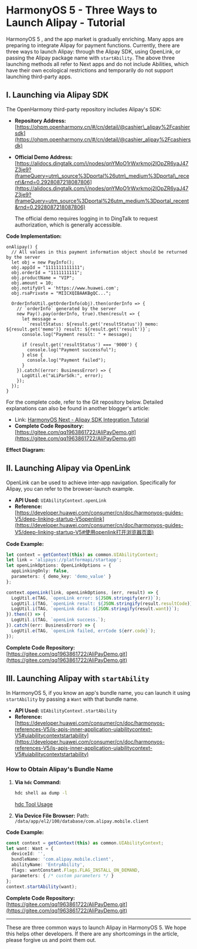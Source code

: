 # HarmonyOS 5 - Three Ways to Launch Alipay - Tutorial

HarmonyOS 5 , and the app market is gradually enriching. Many apps are preparing to integrate Alipay for payment functions. Currently, there are three ways to launch Alipay: through the Alipay SDK, using OpenLink, or passing the Alipay package name with `startAbility`. The above three launching methods all refer to Next apps and do not include Abilities, which have their own ecological restrictions and temporarily do not support launching third-party apps.

## I. Launching via Alipay SDK

The OpenHarmony third-party repository includes Alipay's SDK:

* **Repository Address:** [https://ohpm.openharmony.cn/#/cn/detail/@cashier\_alipay%2Fcashiersdk](https://ohpm.openharmony.cn/#/cn/detail/@cashier_alipay%2Fcashiersdk)
* **Official Demo Address:**
  [https://alidocs.dingtalk.com/i/nodes/qnYMoO1rWxrkmoj2IOpZR6yaJ47Z3je9?iframeQuery=utm\_source%3Dportal%26utm\_medium%3Dportal\_recent\&rnd=0.2928087218087806](https://alidocs.dingtalk.com/i/nodes/qnYMoO1rWxrkmoj2IOpZR6yaJ47Z3je9?iframeQuery=utm_source%3Dportal%26utm_medium%3Dportal_recent&rnd=0.2928087218087806)

  The official demo requires logging in to DingTalk to request authorization, which is generally accessible.

**Code Implementation:**

```tsx
onAlipay() {  
  // All values in this payment information object should be returned by the server  
  let obj = new PayInfo();  
  obj.appId = "1111111111111";  
  obj.orderId = "1111111111";  
  obj.productName = "VIP";  
  obj.amount = 10;  
  obj.notifyUrl = 'https://www.huawei.com';  
  obj.rsaPrivate = "MIICXQIBAAKBgQC...";  

  OrderInfoUtil.getOrderInfo(obj).then(orderInfo => {  
    // `orderInfo` generated by the server  
    new Pay().pay(orderInfo, true).then(result => {  
      let message =  
        `resultStatus: ${result.get('resultStatus')} memo: ${result.get('memo')} result: ${result.get('result')}`;  
      console.log("Payment result: " + message);  

      if (result.get('resultStatus') === '9000') {  
        console.log("Payment successful");  
      } else {  
        console.log("Payment failed");  
      }  
    }).catch((error: BusinessError) => {  
      LogUtil.e("aLiParSdk:", error);  
    });  
  });  
}  
```

For the complete code, refer to the Git repository below. Detailed explanations can also be found in another blogger's article:

* Link: [HarmonyOS Next - Alipay SDK Integration Tutorial](https://blog.csdn.net/lowprofile_coding/article/details/141365013)
* **Complete Code Repository:** [https://gitee.com/qq1963861722/AliPayDemo.git](https://gitee.com/qq1963861722/AliPayDemo.git)

**Effect Diagram:**

## II. Launching Alipay via OpenLink

OpenLink can be used to achieve inter-app navigation. Specifically for Alipay, you can refer to the browser-launch example.

* **API Used:** `UIAbilityContext.openLink`
* **Reference:**
  [https://developer.huawei.com/consumer/cn/doc/harmonyos-guides-V5/deep-linking-startup-V5openlink](https://developer.huawei.com/consumer/cn/doc/harmonyos-guides-V5/deep-linking-startup-V5#使用openlink打开浏览器页面)

**Code Example:**

```ts
let context = getContext(this) as common.UIAbilityContext;  
let link = 'alipays://platformapi/startapp';  
let openLinkOptions: OpenLinkOptions = {  
  appLinkingOnly: false,  
  parameters: { demo_key: 'demo_value' }  
};  

context.openLink(link, openLinkOptions, (err, result) => {  
  LogUtil.e(TAG, `openLink error: ${JSON.stringify(err)}`);  
  LogUtil.i(TAG, `openLink result: ${JSON.stringify(result.resultCode)}`);  
  LogUtil.i(TAG, `openLink data: ${JSON.stringify(result.want)}`);  
}).then(() => {  
  LogUtil.i(TAG, `openLink success.`);  
}).catch((err: BusinessError) => {  
  LogUtil.e(TAG, `openLink failed, errCode ${err.code}`);  
});  
```

**Complete Code Repository:** [https://gitee.com/qq1963861722/AliPayDemo.git](https://gitee.com/qq1963861722/AliPayDemo.git)

## III. Launching Alipay with `startAbility`

In HarmonyOS 5, if you know an app's bundle name, you can launch it using `startAbility` by passing a `Want` with that bundle name.

* **API Used:** `UIAbilityContext.startAbility`
* **Reference:**
  [https://developer.huawei.com/consumer/cn/doc/harmonyos-references-V5/js-apis-inner-application-uiabilitycontext-V5#uiabilitycontextstartability](https://developer.huawei.com/consumer/cn/doc/harmonyos-references-V5/js-apis-inner-application-uiabilitycontext-V5#uiabilitycontextstartability)

### How to Obtain Alipay's Bundle Name

1. **Via `hdc` Command:**

   ```bash
   hdc shell aa dump -l  
   ```

   [hdc Tool Usage](https://developer.huawei.com/consumer/cn/doc/harmonyos-guides/hdc-0000001815246474)

2. **Via Device File Browser:**
   Path: `/data/app/el2/100/database/com.alipay.mobile.client`

**Code Example:**

```ts
const context = getContext(this) as common.UIAbilityContext;  
let want: Want = {  
  deviceId: '',  
  bundleName: 'com.alipay.mobile.client',  
  abilityName: 'EntryAbility',  
  flags: wantConstant.Flags.FLAG_INSTALL_ON_DEMAND,  
  parameters: { /* custom parameters */ }  
};  
context.startAbility(want);  
```

**Complete Code Repository:** [https://gitee.com/qq1963861722/AliPayDemo.git](https://gitee.com/qq1963861722/AliPayDemo.git)

---

These are three common ways to launch Alipay in HarmonyOS 5. We hope this helps other developers. If there are any shortcomings in the article, please forgive us and point them out.
